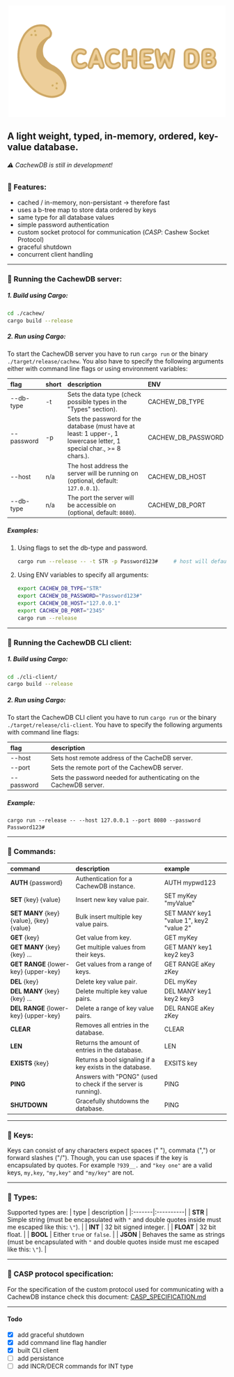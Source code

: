 
<p align="center" width="100%" backround-color="red">
    <img src="./images/cachew-logo.png" width="500">
</p>

## A light weight, typed, in-memory, ordered, key-value database.
###### ⚠️ CachewDB is still in development!

### :memo: Features:
- cached / in-memory, non-persistant -> therefore fast
- uses a b-tree map to store data ordered by keys
- same type for all database values
- simple password authentication
- custom socket protocol for communication (_CASP_: Cashew Socket Protocol)
- graceful shutdown
- concurrent client handling

---

### :memo: Running the CachewDB server:
##### 1. Build using Cargo:
```bash
cd ./cachew/
cargo build --release
```

##### 2. Run using Cargo:
To start the CachewDB server you have to run ``cargo run`` or the binary ``./target/release/cachew``. You also have to specify the following arguments either with command line flags or using environment variables:

| flag | short | description | ENV |
|:-------|:----------|:----------|:----------|
| --db-type | -t | Sets the data type (check possible types in the "Types" section). | CACHEW_DB_TYPE |
| --password | -p | Sets the password for the database (must have at least: 1 upper-, 1 lowercase letter, 1 special char., >= 8 chars.). | CACHEW_DB_PASSWORD |
| --host | n/a | The host address the server will be running on (optional, default: ``127.0.0.1``). | CACHEW_DB_HOST |
| --db-type | n/a | The port the server will be accessible on (optional, default: ``8080``). | CACHEW_DB_PORT |

##### Examples:
1. Using flags to set the db-type and password.
   ```bash
   cargo run --release -- -t STR -p Password123#     # host will default to 127.0.0.1 and port to 8080
   ```
2. Using ENV variables to specify all arguments:
   ```bash
   export CACHEW_DB_TYPE="STR"
   export CACHEW_DB_PASSWORD="Password123#"
   export CACHEW_DB_HOST="127.0.0.1"
   export CACHEW_DB_PORT="2345"
   cargo run --release
   ```

---

### :memo: Running the CachewDB CLI client:

##### 1. Build using Cargo:
```bash
cd ./cli-client/
cargo build --release
```

##### 2. Run using Cargo:
To start the CachewDB CLI client you have to run ``cargo run`` or the binary ``./target/release/cli-client``. You have to specify the following arguments with command line flags:

| flag | description |
|:-------|:----------|
| --host | Sets host remote address of the CacheDB server. |
| --port | Sets the remote port of the CachewDB server. | 
| --password | Sets the password needed for authenticating on the CachewDB server. |

##### Example:
```
cargo run --release -- --host 127.0.0.1 --port 8080 --password Password123#
```

---

### :memo: Commands:
| command | description | example |
|:-------|:----------|:-------|
| **AUTH** {password} | Authentication for a CachewDB instance. | AUTH mypwd123 |
| **SET** {key} {value} | Insert new key value pair. | SET myKey "myValue" |
| **SET MANY** {key} {value}, {key} {value} | Bulk insert multiple key value pairs. | SET MANY key1 "value 1", key2 "value 2" |
| **GET** {key} | Get value from key. | GET myKey |
| **GET MANY** {key} {key} ... | Get multiple values from their keys. | GET MANY key1 key2 key3 |
| **GET RANGE** {lower-key} {upper-key} | Get values from a range of keys. | GET RANGE aKey zKey |
| **DEL** {key} | Delete key value pair. | DEL myKey |
| **DEL MANY** {key} {key} ... | Delete multiple key value pairs. | DEL MANY key1 key2 key3 |
| **DEL RANGE** {lower-key} {upper-key} | Delete a range of key value pairs. | DEL RANGE aKey zKey |
| **CLEAR** | Removes all entries in the database. | CLEAR |
| **LEN** | Returns the amount of entries in the database.| LEN |
| **EXISTS** {key} | Returns a bool signaling if a key exists in the database. | EXSITS key |
| **PING** | Answers with "PONG" (used to check if the server is running). | PING |
| **SHUTDOWN** | Gracefully shutdowns the database. | PING |
---

### :memo: Keys:
Keys can consist of any characters expect spaces (" "), commata (",") or forward slashes ("/"). Though, you can use spaces if the key is encapsulated by quotes. For example ``?939__.`` and ``"key one"`` are a valid keys, ``my,key``, ``"my,key"`` and ``"my/key"`` are not.

---

### :memo: Types:
Supported types are:
| type | description |
|:-------|:----------|
| **STR** | Simple string (must be encapsulated with ``"`` and double quotes inside must me escaped like this: ``\"``). |
| **INT** | 32 bit signed integer. |
| **FLOAT** | 32 bit float. |
| **BOOL** | Either ``true`` or ``false``. |
| **JSON** | Behaves the same as strings (must be encapsulated with ``"`` and double quotes inside must me escaped like this: ``\"``). |

---

### :memo: CASP protocol specification:
For the specification of the custom protocol used for communicating with a CachewDB instance check this document: [CASP_SPECIFICATION.md](./CASP_SPECIFICATION.md)

---

#### Todo
- [x] add graceful shutdown
- [x] add command line flag handler
- [x] built CLI client
- [ ] add persistance
- [ ] add INCR/DECR commands for INT type